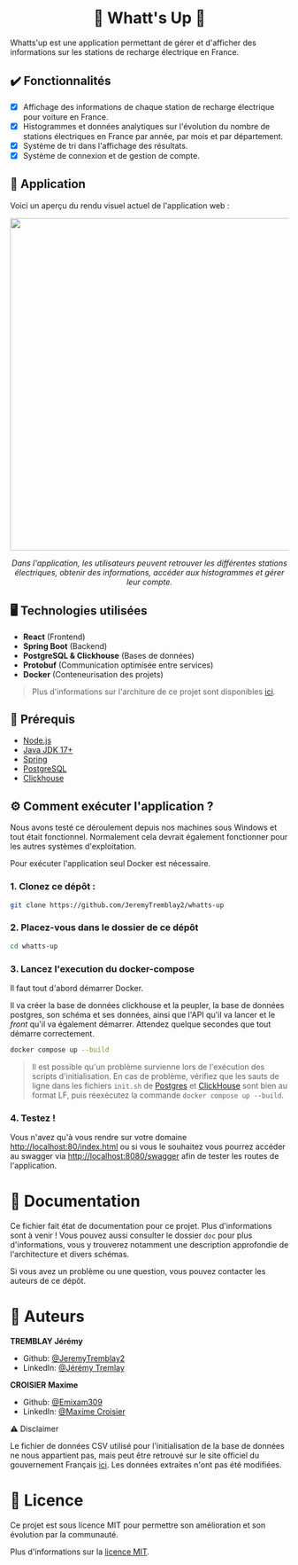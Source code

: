 <h1 align="center">🚀 Whatt's Up 📱</h1>

Whatts'up est une application permettant de gérer et d'afficher des informations sur les stations de recharge électrique en France.

## ✔️ Fonctionnalités

- [x] Affichage des informations de chaque station de recharge électrique pour voiture en France.
- [x] Histogrammes et données analytiques sur l'évolution du nombre de stations électriques en France par année, par mois et par département.
- [x] Système de tri dans l'affichage des résultats.
- [x] Système de connexion et de gestion de compte.

## 📱 Application

Voici un aperçu du rendu visuel actuel de l'application web :

<p align="center">
    <img src="./doc/presentation.gif" height="600"/>
</p>
<p align="center">
    <i>
        Dans l'application, les utilisateurs peuvent retrouver les différentes stations électriques, obtenir des informations, accéder aux histogrammes et gérer leur compte.
    </i>
</p>

## 🖥️ Technologies utilisées

- **React** (Frontend)
- **Spring Boot** (Backend)
- **PostgreSQL & Clickhouse** (Bases de données)
- **Protobuf** (Communication optimisée entre services)
- **Docker** (Conteneurisation des projets)

> Plus d'informations sur l'architure de ce projet sont disponibles [ici](doc/README.md).

## 🧵 Prérequis

- [Node.js](https://nodejs.org/)
- [Java JDK 17+](https://adoptium.net/)
- [Spring](https://spring.io/)
- [PostgreSQL](https://www.postgresql.org/)
- [Clickhouse](https://clickhouse.com/)

## ⚙️ Comment exécuter l'application ?

Nous avons testé ce déroulement depuis nos machines sous Windows et tout était fonctionnel. Normalement cela devrait également fonctionner pour les autres systèmes d'exploitation.

Pour exécuter l'application seul Docker est nécessaire.

### 1. Clonez ce dépôt :

```bash
git clone https://github.com/JeremyTremblay2/whatts-up
```

### 2. Placez-vous dans le dossier de ce dépôt

```bash
cd whatts-up
```

### 3. Lancez l'execution du docker-compose

Il faut tout d'abord démarrer Docker.

Il va créer la base de données clickhouse et la peupler, la base de données postgres, son schéma et ses données, ainsi que l'API qu'il va lancer et le _front_ qu'il va également démarrer. Attendez quelque secondes que tout démarre correctement.

```bash
docker compose up --build
```

> Il est possible qu'un problème survienne lors de l'exécution des scripts d'initialisation. En cas de problème, vérifiez que les sauts de ligne dans les fichiers `init.sh` de [Postgres](./server/fs/volumes/postgres/docker-entrypoint-initdb.d/init.sh) et [ClickHouse](./server/fs/volumes/clickhouse/docker-entrypoint-initdb.d/init.sh) sont bien au format LF, puis réexécutez la commande `docker compose up --build`.

### 4. Testez !

Vous n'avez qu'à vous rendre sur votre domaine [http://localhost:80/index.html](http://localhost:80/) ou si vous le souhaitez vous pourrez accéder au swagger via [http://localhost:8080/swagger](http://localhost:8080/swagger) afin de tester les routes de l'application.

# 📌 Documentation

Ce fichier fait état de documentation pour ce projet. Plus d'informations sont à venir !
Vous pouvez aussi consulter le dossier `doc` pour plus d'informations, vous y trouverez notamment une description approfondie de l'architecture et divers schémas.

Si vous avez un problème ou une question, vous pouvez contacter les auteurs de ce dépôt.

# 👤 Auteurs

**TREMBLAY Jérémy**

- Github: [@JeremyTremblay2](https://github.com/JeremyTremblay2)
- LinkedIn: [@Jérémy Tremlay](https://fr.linkedin.com/in/j%C3%A9r%C3%A9my-tremblay2)

**CROISIER Maxime**

- Github: [@Emixam309](https://github.com/Emixam309)
- LinkedIn: [@Maxime Croisier](https://www.linkedin.com/in/maxime-croisier-425131220/)

⚠️ Disclaimer

Le fichier de données CSV utilisé pour l'initialisation de la base de données ne nous appartient pas, mais peut être retrouvé sur le site officiel du gouvernement Français [ici](https://www.data.gouv.fr/fr/datasets/fichier-consolide-des-bornes-de-recharge-pour-vehicules-electriques/). Les données extraites n'ont pas été modifiées.

# 📝 Licence

Ce projet est sous licence MIT pour permettre son amélioration et son évolution par la communauté.

Plus d'informations sur la [licence MIT](https://opensource.org/licenses/MIT).
